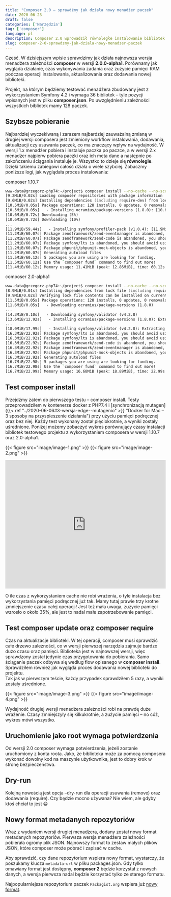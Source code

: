 ```yaml
---
title: "Composer 2.0 – sprawdźmy jak działa nowy menadżer paczek"
date: 2020-06-23
draft: false
categories: ['Narzędzia']
tag: ['composer']
language: pl
description: Composer 2.0 wprowadził równoległe instalowanie bibliotek. Sprawdźmy jak wydajnie działa nowa wersja menadżera w porównaniu do wersji 1.x.
slug: composer-2-0-sprawdzmy-jak-dziala-nowy-menadzer-paczek
---
```

Cześć. W dzisiejszym wpisie sprawdzimy jak działa najnowsza wersja menadżera zależności **composer** w wersji **2.0.0-alpha1**. Porównamy jak wygląda działanie, czas wykonywania zadania oraz zużycie pamięci RAM podczas operacji instalowania, aktualizowania oraz dodawania nowej biblioteki.

Projekt, na którym będziemy testować menadżera zbudowany jest z wykorzystaniem Symfony 4.2 i wymaga 36 bibliotek – tyle pozycji wpisanych jest w pliku **composer.json**. Po uwzględnieniu zależności wszystkich bibliotek mamy 128 paczek.

## Szybsze pobieranie

Najbardziej wyczekiwaną i zarazem najbardziej zauważalną zmianą w drugiej wersji composera jest zmieniony workflow instalowania, dodawania, aktualizacji czy usuwania paczek, co ma znaczący wpływ na wydajność. W wersji 1.x menadżer pobiera i instaluje paczka po paczce, a w wersji 2.x menadżer najpierw pobiera paczki oraz ich meta dane a następnie po zakończeniu ściągania instaluje je. Wszystko to dzieje się **równolegle**. Dzięki takiemu zabiegowi całość działa o wiele szybciej.
Zobaczmy poniższe logi, jak wyglądała proces instalowania:

composer 1.10.7
```zsh
www-data@grzegorz-php74:~/project$ composer install --no-cache --no-scripts --profile
[9.2MiB/0.02s] Loading composer repositories with package information
[9.6MiB/0.02s] Installing dependencies (including require-dev) from lock file
[10.5MiB/0.05s] Package operations: 128 installs, 0 updates, 0 removals
[10.5MiB/0.05s]   - Installing ocramius/package-versions (1.8.0): [10.6MiB/0.05s] [10.6MiB/0.72s] Downloading (0%)
[10.6MiB/0.72s] Downloading (5%)
[10.6MiB/0.72s] Downloading (10%)
...
[11.9MiB/59.44s]   - Installing symfony/profiler-pack (v1.0.4): [11.9MiB/59.44s] [11.9MiB/59.73s] Downloading (100%)[11.9MiB/59.73s]
[11.2MiB/60.07s] Package zendframework/zend-eventmanager is abandoned, you should avoid using it. Use laminas/laminas-eventmanager instead.
[11.2MiB/60.07s] Package zendframework/zend-code is abandoned, you should avoid using it. Use laminas/laminas-code instead.
[11.2MiB/60.07s] Package symfony/lts is abandoned, you should avoid using it. Use symfony/flex instead.
[11.2MiB/60.07s] Package phpunit/phpunit-mock-objects is abandoned, you should avoid using it. No replacement was suggested.
[11.2MiB/60.07s] Generating autoload files
[11.5MiB/60.12s] 5 packages you are using are looking for funding.
[11.5MiB/60.12s] Use the `composer fund` command to find out more!
[11.4MiB/60.12s] Memory usage: 11.41MiB (peak: 12.86MiB), time: 60.12s
```
composer 2.0-alpha1
```zsh
www-data@grzegorz-php74:~/project$ composer install --no-cache --no-scripts --profile
[8.9MiB/0.01s] Installing dependencies from lock file (including require-dev)
[9.9MiB/0.02s] Verifying lock file contents can be installed on current platform.
[11.5MiB/0.05s] Package operations: 128 installs, 0 updates, 0 removals
[11.6MiB/0.05s]   - Downloading ocramius/package-versions (1.8.0)
...
[14.3MiB/0.10s]   - Downloading symfony/validator (v4.2.8)
[13.6MiB/12.92s]   - Installing ocramius/package-versions (1.8.0): Extracting archive
...
[18.0MiB/17.99s]   - Installing symfony/validator (v4.2.8): Extracting archive
[16.3MiB/22.92s] Package symfony/lts is abandoned, you should avoid using it. Use symfony/flex instead.
[16.3MiB/22.92s] Package symfony/lts is abandoned, you should avoid using it. Use symfony/flex instead.
[16.3MiB/22.92s] Package zendframework/zend-code is abandoned, you should avoid using it. Use laminas/laminas-code instead.
[16.3MiB/22.92s] Package zendframework/zend-eventmanager is abandoned, you should avoid using it. Use laminas/laminas-eventmanager instead.
[16.3MiB/22.92s] Package phpunit/phpunit-mock-objects is abandoned, you should avoid using it. No replacement was suggested.
[16.3MiB/22.92s] Generating autoload files
[16.7MiB/22.98s] 5 packages you are using are looking for funding.
[16.7MiB/22.98s] Use the `composer fund` command to find out more!
[16.7MiB/22.99s] Memory usage: 16.68MiB (peak: 18.89MiB), time: 22.99s
```
## Test **composer install**
Przejdźmy zatem do pierwszego testu – composer install. Testy przeprowadziłem w kontenerze docker z PHP7.4 i [synchronizacją mutagen]({{< ref "../2020-06-06#3-wersja-edge--mutagenio" >}} "Docker for Mac – 3 sposoby na przyspieszenie działania") przy użyciu pamięci podręcznej oraz bez niej. Każdy test wykonany został pięciokrotnie, a wyniki zostały uśrednione. Poniżej możemy zobaczyć wykres porównujący czasy instalacji bibliotek testowego projektu z wykorzystaniem composera w wersji 1.10.7 oraz 2.0-alpha1.

{{< figure src="image/image-1.png" >}}
{{< figure src="image/image-2.png" >}}

<p><div style="width:100%;height:0;padding-bottom:80%;position:relative;"><iframe src="https://giphy.com/embed/5VKbvrjxpVJCM" width="100%" height="100%" style="position:absolute" frameBorder="0" class="giphy-embed" allowFullScreen></iframe></div></p>

O ile czas z wykorzystaniem cache nie robi wrażenia, o tyle instalacja bez wykorzystania pamięci podręcznej już tak. Mamy tutaj prawie trzy krotne zmniejszenie czasu całej operacji! Jest też mała uwaga, zużycie pamięci wzrosło o około 35%, ale jest to nadal małe zapotrzebowanie pamięci.

## Test **composer update** oraz **composer require**
Czas na aktualizacje biblioteki. W tej operacji, composer musi sprawdzić całe drzewo zależności, co w wersji pierwszej narzędzia zajmuje bardzo dużo czasu oraz pamięci. Biblioteka jest w najnowszej wersji, więc sprawdzony został jedynie czas przygotowania do pobierania. Samo ściąganie paczek odbywa się według flow opisanego w **composer install**.  
Sprawdziłem również jak wygląda proces dodawania nowej biblioteki do projektu.  
Tak jak w pierwszym teście, każdy przypadek sprawdziłem 5 razy, a wyniki zostały uśrednione.

{{< figure src="image/image-3.png" >}}
{{< figure src="image/image-4.png" >}}

Wydajność drugiej wersji menadżera zależności robi na prawdę duże wrażenie. Czasy zmniejszyły się kilkukrotnie, a zużycie pamięci – no cóż, wykres mówi wszystko.

## Uruchomienie jako root wymaga potwierdzenia
Od wersji 2.0 composer wymaga potwierdzenia, jeżeli zostanie uruchomiony z konta roota. Jako, że biblioteka może za pomocą composera wykonać dowolny kod na maszynie użytkownika, jest to dobry krok w stronę bezpieczeństwa.

## Dry-run
Kolejną nowością jest opcja –dry-run dla operacji usuwania (remove) oraz dodawania (require). Czy będzie mocno używana? Nie wiem, ale gdyby ktoś chciał to jest 😀

## Nowy format metadanych repozytoriów
Wraz z wydaniem wersji drugiej menadżera, dodany został nowy format metadanych repozytoriów. Pierwsza wersja menadżera zależności pobierała ogromy plik JSON. Najnowszy format to zestaw małych plików JSON, które composer może pobrać i zapisać w cache.

Aby sprawdzić, czy dane repozytorium wspiera nowy format, wystarczy, że poszukamy klucza `metadata-url` w pliku packages.json. Gdy tylko omawiany format jest dostępny, **composer 2** będzie korzystał z nowych danych, a wersja pierwsza nadal będzie korzystać tylko ze starego formatu.

Najpopularniejsze repozytorium paczek `Packagist.org` wspiera już [nowy format](https://repo.packagist.org/packages.json).
